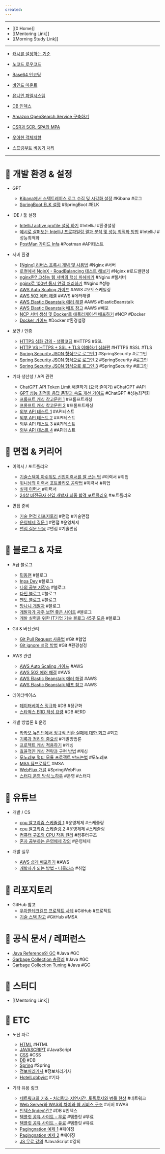 ```yaml
---
created:
---
```

---
- [[0 Home]]
- [[Mentoring Link]]
- [[Morning Study Link]]
---

- [캐시를 설정하는 기준](https://steady-coding.tistory.com/647)

- [노코드 로우코드](https://judy0465.tistory.com/144)
- [Base64 인코딩](https://judy0465.tistory.com/145)
- [바인드 마운트](https://github.com/djm07073/blog/blob/main/dockers/mount.**md)
- [유니언 파일시스템](https://github.com/djm07073/blog/blob/main/dockers/union_file_system.md)
- [DB 인덱스](https://osumaniaddict527.tistory.com/41)
- [Amazon OpenSearch Service 구축하기](https://roomq.tistory.com/36)
- [CSR과 SCR, SPA와 MPA](https://sysy1127.tistory.com/7)
- [우아한 객체지향](https://velog.io/@codemcd/%EC%9A%B0%EC%95%84%ED%95%9C%ED%85%8C%ED%81%AC%EC%84%B8%EB%AF%B8%EB%82%98-%EC%9A%B0%EC%95%84%ED%95%9C%EA%B0%9D%EC%B2%B4%EC%A7%80%ED%96%A5-%EC%9D%98%EC%A1%B4%EC%84%B1%EC%9D%84-%EC%9D%B4%EC%9A%A9%ED%95%B4-%EC%84%A4%EA%B3%84-%EC%A7%84%ED%99%94%EC%8B%9C%ED%82%A4%EA%B8%B0-By-%EC%9A%B0%EC%95%84%ED%95%9C%ED%98%95%EC%A0%9C%EB%93%A4-%EA%B0%9C%EB%B0%9C%EC%8B%A4%EC%9E%A5-%EC%A1%B0%EC%98%81%ED%98%B8%EB%8B%98-vkk5brh7by)
- [스프링부트 비동기 처리](https://velog.io/@harukaseasons/Spring-Boot-Async1)


---
# 📂 개발 환경 & 설정

- GPT
    - [Kibana에서 스택트레이스 로그 수집 및 시각화 설정](https://chatgpt.com/c/6873a500-c60c-8012-8f40-f0b6fd5cd3b6) #Kibana #로그
    - [SpringBoot ELK 설정](https://chatgpt.com/c/6873759a-aa5c-8012-92fe-31ca3ad660a5) #SpringBoot #ELK

- IDE / 툴 설정
    - [IntelliJ active profile 설정 하기](https://lucas-owner.tistory.com/22) #IntelliJ #환경설정
    - [예시로 살펴보는 IntelliJ 프로파일링 결과 분석 및 성능 최적화 방법](http://mangkyu.tistory.com/342) #IntelliJ #성능최적화
    - [PostMan 가이드 Infa](https://inpa.tistory.com/entry/POSTMAN-%F0%9F%92%BD-%ED%8F%AC%EC%8A%A4%ED%8A%B8%EB%A7%A8-%EC%82%AC%EC%9A%A9%EB%B2%95-API-%ED%85%8C%EC%8A%A4%ED%8A%B8-%EC%9E%90%EB%8F%99%ED%99%94-%EA%B3%A0%EA%B8%89-%ED%99%9C%EC%9A%A9%EA%B9%8C%EC%A7%80) #Postman #API테스트

- 서버 환경
    - [[Nginx] 리버스 프록시 개념 및 사용법](https://narup.tistory.com/238) #Nginx #서버
    - [로컬에서 NginX - RoadBalancing 테스트 해보기](https://velog.io/@twoweekhee/%EA%B0%90%EC%9E%90%EB%8F%84-%EC%9D%B4%ED%95%B4%ED%95%98%EB%8A%94-%EB%A1%9C%EC%BB%AC%EC%97%90%EC%84%9C-NginX-RoadBalancing-%ED%85%8C%EC%8A%A4%ED%8A%B8-%ED%95%B4%EB%B3%B4%EA%B8%B0) #Nginx #로드밸런싱
    - [nginx란? 고성능 웹 서버의 핵심 파헤치기](https://ohj9575.tistory.com/196) #Nginx #웹서버
    - [nginx로 100만 동시 연결 처리하기](https://velog.io/@sleekydevzero86/nginx-architecture-1000000-concurrent-connections) #Nginx #성능
    - [AWS Auto Scaling 가이드](https://inpa.tistory.com/entry/AWS-%F0%9F%93%9A-EC2-%EC%98%A4%ED%86%A0-%EC%8A%A4%EC%BC%80%EC%9D%BC%EB%A7%81-ELB-%EB%A1%9C%EB%93%9C-%EB%B0%B8%EB%9F%B0%EC%84%9C-%EA%B0%9C%EB%85%90-%EA%B5%AC%EC%B6%95-%EC%84%B8%ED%8C%85-%F0%9F%92%AF-%EC%A0%95%EB%A6%AC) #AWS #오토스케일링
    - [AWS 502 에러 해결](https://choo.oopy.io/0563a1cd-17b0-4513-9e59-49f0bd89834b) #AWS #에러해결
    - [AWS Elastic Beanstalk 에러 해결](https://billtech.tistory.com/23) #AWS #ElasticBeanstalk
    - [AWS Elastic Beanstalk 배포 참고](https://velog.io/@bbamjoong/AWS-Java-SpringBoot-Elastic-BeanStalk-%EB%B0%B0%ED%8F%AC-%ED%94%84%EB%A1%9C%EC%A0%9D%ED%8A%B8-3%EC%9D%BC%EA%B0%84%EC%9D%98-%EC%82%BD%EC%A7%88) #AWS #배포
    - [NCP 서버 생성 및 Docker로 애플리케이션 배포하기](https://velog.io/@gjwjdghk123/CI-CD1) #NCP #Docker
    - [Docker 가이드](https://special-seat-581.notion.site/Docker-f93316d8eb944ce98daa8312039ef72e) #Docker #환경설정

- 보안 / 인증
    - [HTTPS 심화 강의 - 생활코딩](https://www.youtube.com/watch?v=0cfUVrQW_yg&list=PLCZ-8rvakaqbplQZAoUku8uuxUgbLQm-1) #HTTPS #SSL
    - [HTTP VS HTTPS + SSL + TLS 이해하기 심화편](https://www.stevenjlee.net/2020/11/01/%EC%9D%B4%ED%95%B4%ED%95%98%EA%B8%B0-http-vs-https-%EA%B7%B8%EB%A6%AC%EA%B3%A0-ssl-secure-socket-layer/) #HTTPS #SSL #TLS
    - [Spring Security JSON 형식으로 로그인 1](https://goalinnext.tistory.com/136) #SpringSecurity #로그인
    - [Spring Security JSON 형식으로 로그인 2](https://goalinnext.tistory.com/m/146) #SpringSecurity #로그인
    - [Spring Security JSON 형식으로 로그인 3](https://dsjo.tistory.com/4) #SpringSecurity #로그인

- 기타 생산성 / API 관련
    - [ChatGPT API Token Limit 해결하기 (요금 줄이기)](https://velog.io/@noh0907/ChatGPT-API-Token-Limit-%ED%95%B4%EA%B2%B0%ED%95%98%EA%B8%B0-%EC%9A%94%EA%B8%88-%EC%A4%84%EC%9D%B4%EA%B8%B0) #ChatGPT #API
    - [GPT 성능 최적화 응답 품질과 속도 개선 가이드](https://doitevery.com/entry/ChatGPT-%EC%84%B1%EB%8A%A5-%EC%B5%9C%EC%A0%81%ED%99%94-%EC%9D%91%EB%8B%B5-%ED%92%88%EC%A7%88%EA%B3%BC-%EC%86%8D%EB%8F%84-%EA%B0%9C%EC%84%A0%EC%9D%84-%EC%9C%84%ED%95%9C-%EA%B0%80%EC%9D%B4%EB%93%9C) #ChatGPT #성능최적화
    - [프롬프트 캐싱 참고문헌 1](https://docs.anthropic.com/ko/docs/build-with-claude/prompt-caching) #프롬프트캐싱
    - [프롬프트 캐싱 참고문헌 2](https://wikidocs.net/262049) #프롬프트캐싱
    - [외부 API 테스트 1](https://velog.io/@kyle/%EC%99%B8%EB%B6%80-API%EB%A5%BC-%EC%96%B4%EB%96%BB%EA%B2%8C-%ED%85%8C%EC%8A%A4%ED%8A%B8-%ED%95%A0-%EA%B2%83%EC%9D%B8%EA%B0%80) #API테스트
    - [외부 API 테스트 2](https://velog.io/@jmjmjmz732002/%EC%99%B8%EB%B6%80-API-%EC%84%9C%EB%B2%84%EB%8A%94-mocking%ED%95%98%EC%97%AC-%ED%85%8C%EC%8A%A4%ED%8A%B8%ED%95%B4%EC%95%BC-%ED%95%9C%EB%8B%A4) #API테스트
    - [외부 API 테스트 3](https://jojoldu.tistory.com/341) #API테스트
    - [외부 API 테스트 4](https://minnseong.tistory.com/26) #API테스트

# 📂 면접 & 커리어

- 이력서 / 포트폴리오
    - [기술스택이 아쉬워도 신입이력서를 잘 쓰는 법](https://www.youtube.com/watch?v=iBE8trz9uHI) #이력서 #취업
    - [워니님의 이력서 포트폴리오 공략법](http://xn--wonny-9zu.oopy.io/) #이력서 #취업
    - [실제 이력서](file:///C:/Users/kkk96/OneDrive/%EB%AC%B8%EC%84%9C/%EC%B9%B4%EC%B9%B4%EC%98%A4%ED%86%A1%20%EB%B0%9B%EC%9D%80%20%ED%8C%8C%EC%9D%BC/%EC%9D%B4%EB%A0%A5%EC%84%9C3%20(2).pdf) #이력서
    - [24살 비전공자 신입 개발자 최종 합격 포트폴리오](https://www.youtube.com/watch?v=bw4uC-P84CQ) #포트폴리오

- 면접 준비
    - [기술 면접 리포지토리](https://github.com/gyoogle/tech-interview-for-developer) #면접 #기술면접
    - [운영체제 질문 1](https://velog.io/@min9288/%EB%B0%B1%EC%97%94%EB%93%9C-%EA%B0%9C%EB%B0%9C-%EB%A9%B4%EC%A0%91-%EC%A7%88%EB%AC%B8%EC%9A%B4%EC%98%81%EC%B2%B4%EC%A0%9C) #면접 #운영체제
    - [면접 질문 모음](https://dev-coco.tistory.com/159) #면접 #기술면접


# 📂 블로그 & 자료

- A급 블로그
    - [민동현](https://donghyeon.dev/) #블로그
    - [Inpa Dev](https://inpa.tistory.com/) #블로그
    - [나의 공부 저장소](https://programforlife.tistory.com/) #블로그
    - [다민 블로그](https://www.jeong-min.com/52-gatsby-blog/) #블로그
    - [멘토 블로그](https://minkukjo.github.io/framework/2020/12/18/Spring-142/) #블로그
    - [망나니 개발자](https://mangkyu.tistory.com/#google_vignette) #블로그
    - [개발자가 자주 보면 좋은 사이트](https://brunch.co.kr/@skykamja24/639) #블로그
    - [개발 실력을 위한 IT기업 기술 블로그 45곳 모음](https://brunch.co.kr/@sicle-official/35) #블로그

- Git & 버전관리
    - [Git Pull Request 사용법](https://wayhome25.github.io/git/2017/07/08/git-first-pull-request-story/) #Git #협업
    - [Git ignore 설정 방법](https://pixx.tistory.com/384) #Git #환경설정

- AWS 관련
    - [AWS Auto Scaling 가이드](https://inpa.tistory.com/entry/AWS-%F0%9F%93%9A-EC2-%EC%98%A4%ED%86%A0-%EC%8A%A4%EC%BC%80%EC%9D%BC%EB%A7%81-ELB-%EB%A1%9C%EB%93%9C-%EB%B0%B8%EB%9F%B0%EC%84%9C-%EA%B0%9C%EB%85%90-%EA%B5%AC%EC%B6%95-%EC%84%B8%ED%8C%85-%F0%9F%92%AF-%EC%A0%95%EB%A6%AC) #AWS
    - [AWS 502 에러 해결](https://choo.oopy.io/0563a1cd-17b0-4513-9e59-49f0bd89834b) #AWS
    - [AWS Elastic Beanstalk 에러 해결](https://billtech.tistory.com/23) #AWS
    - [AWS Elastic Beanstalk 배포 참고](https://velog.io/@bbamjoong/AWS-Java-SpringBoot-Elastic-BeanStalk-%EB%B0%B0%ED%8F%AC-%ED%94%84%EB%A1%9C%EC%A0%9D%ED%8A%B8-3%EC%9D%BC%EA%B0%84%EC%9D%98-%EC%82%BD%EC%A7%88) #AWS

- 데이터베이스
    - [데이터베이스 정규화](https://mangkyu.tistory.com/110) #DB #정규화
    - [스타벅스 ERD 작성 요령](https://velog.io/@jcinsh/%EB%8D%B0%EC%9D%B4%ED%84%B0%EB%B2%A0%EC%9D%B4%EC%8A%A4-%EC%8A%A4%ED%83%80%EB%B2%85%EC%8A%A4-%EA%B3%BC%EC%A0%9C) #DB #ERD

- 개발 방법론 & 운영
    - [카카오 뉴인턴에서 정규직 전환 실패에 대한 회고](https://zorba91.tistory.com/286) #회고
    - [기록과 정리의 중요성](https://jojoldu.tistory.com/) #개발방법론
    - [프로젝트 캐싱 적용하기](https://kerobero.tistory.com/35) #캐싱
    - [효율적인 캐싱 전략과 구현 방법](https://f-lab.kr/insight/effective-caching-strategies-20240620) #캐싱
    - [모노레포 멀티 모듈 프로젝트 만드는법](https://umbum.dev/1177/) #모노레포
    - [MSA 팀프로젝트](https://techblog.lotteon.com/%EB%89%B4%EC%98%A8%EC%9D%B4%EB%93%A4%EC%9D%98-%EC%B2%AB-msa-%EC%84%9C%EB%B9%84%EC%8A%A4-%EB%8F%84%EC%A0%84%EA%B8%B0-d336186a7e31) #MSA
    - [WebFlux 개념](https://gratis-bread-c6b.notion.site/WebFlux-144c300c8414803ca71dec614b966aa2) #SpringWebFlux
    - [스터디 운영 방식 노하우](https://studywithowl.tistory.com/entry/%EC%95%8C%EA%B3%A0%EB%A6%AC%EC%A6%98-%EC%8A%A4%ED%84%B0%EB%94%94-%EC%9A%B4%EC%98%81-%EB%B0%A9%EC%8B%9D-%ED%8C%81-feat-%EC%95%8C%EA%B3%A0%EB%A6%AC%EC%A6%98-%EA%B3%B5%EB%B6%80-%EA%BF%80%ED%8C%81) #운영 #스터디


# 📂 유튜브

- 개발 / CS
    - [cpu 알고리즘 스케줄링 1](https://www.youtube.com/watch?v=w1z6WCyMdhQ) #운영체제 #스케줄링
    - [cpu 알고리즘 스케줄링 2](https://www.youtube.com/watch?v=LgEY4ghpTJI) #운영체제 #스케줄링
    - [컴퓨터 구조와 CPU 작동 원리](https://www.youtube.com/watch?v=mJpwUPqpxhw) #컴퓨터구조
    - [혼자 공부하는 운영체제 강의](https://www.youtube.com/watch?v=bls_GjX-4U8&list=PLVsNizTWUw7FCS83JhC1vflK8OcLRG0Hl) #운영체제

- 개발 실무
    - [AWS 쉽게 배포하기](https://www.youtube.com/watch?v=cOUhREAWJNw) #AWS
    - [개발자가 되는 방법 - 니콜라스](https://www.youtube.com/watch?v=c78j19OpfN0) #취업


# 📂 리포지토리

- GitHub 참고
    - [우아한테크캠프 프로젝트 사례](https://github.com/woowacourse-teams/2022-pickpick) #GitHub #프로젝트
    - [기술 스택 참고](https://github.com/midaslmg94/wing-project-msa) #GitHub #MSA


# 📂 공식 문서 / 레퍼런스

- [Java Reference와 GC](https://d2.naver.com/helloworld/329631) #Java #GC
- [Garbage Collection 총정리](https://inpa.tistory.com/entry/JAVA-%E2%98%95-%EA%B0%80%EB%B9%84%EC%A7%80-%EC%BB%AC%EB%A0%89%EC%85%98GC-%EB%8F%99%EC%9E%91-%EC%9B%90%EB%A6%AC-%EC%95%8C%EA%B3%A0%EB%A6%AC%EC%A6%98-%F0%9F%92%AF-%EC%B4%9D%EC%A0%95%EB%A6%AC) #Java #GC
- [Garbage Collection Tuning](https://inpa.tistory.com/entry/JAVA-%E2%98%95-%EA%B0%80%EB%B9%84%EC%A7%80-%EC%BB%AC%EB%A0%89%EC%85%98-GC-%ED%8A%9C%EB%8B%9D-%EB%A7%9B%EB%B3%B4%EA%B8%B0) #Java #GC

# 📂 스터디

- [[Mentoring Link]]

# 📂 ETC

- 노션 자료
    - [HTML](https://www.notion.so/HTML-38c0253a06da4d96aea187ddc0850f3d?pvs=21) #HTML
    - [JAVASCRIPT](https://www.notion.so/JAVASCRIPT-3e6c185a97f74ea79e58c0c01d57856e?pvs=21) #JavaScript
    - [CSS](https://www.notion.so/CSS-0acbf7864e83464a9e66f275437446e8?pvs=21) #CSS
    - [DB](https://www.notion.so/DB-36755b54970945ada1188b60ecdb7ccb?pvs=21) #DB
    - [Spring](https://www.notion.so/Spring-ccd599184e0f45879d5734c5c1f249ce?pvs=21) #Spring
    - [정보처리기사](https://www.notion.so/e98cef12c3134e43b107451301ea41f0?pvs=21) #정보처리기사
    - [HotelLobbyist](https://www.notion.so/HotelLobbyist-7914fa86b5874481a371bb64259ed889?pvs=21) #기타

- 기타 유용 링크
    - [네트워크의 기초 - 처리량과 지연시간, 토폴로지와 병목 현상](https://dodote10.tistory.com/628) #네트워크
    - [Web Server와 WAS의 차이와 웹 서비스 구조](https://gmlwjd9405.github.io/2018/10/27/webserver-vs-was.html) #서버 #WAS
    - [인덱스(index)란?](https://mangkyu.tistory.com/96) #DB #인덱스
    - [템플릿 공유 사이트 - 무료](https://themeforest.net/search/nextjs) #템플릿 #무료
    - [템플릿 공유 사이트 - 유료](https://vercel.com/templates/next.js) #템플릿 #유료
    - [Pagingnation 예제 1](https://www.evernote.com/shard/s294/client/snv?isnewsnv=true&noteGuid=71c4f0c8-bf43-e527-5665-f55f450d966e&noteKey=shwBZ6za4KmM0_oxCeqlP4TP4WxxTn48JxPFTjfH5PJyhKOHBpwd9oWxeQ&sn=https%3A%2F%2Fwww.evernote.com%2Fshard%2Fs294%2Fsh%2F71c4f0c8-bf43-e527-5665-f55f450d966e%2FshwBZ6za4KmM0_oxCeqlP4TP4WxxTn48JxPFTjfH5PJyhKOHBpwd9oWxeQ&title=spring.io%252Fboot%252Fv%252Fhamburg%252Fwego%2B%253A%2BPagination.java) #페이징
    - [Pagingnation 예제 2](https://flowbite.com/docs/components/pagination/) #페이징
    - [JS 무료 강의](https://nomadcoders.co/courses?utm_source=youtube&utm_medium=cpc&utm_campaign=fp&utm_id=20220320#free) #JavaScript #강의


---